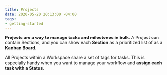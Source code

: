 ```yaml
---
title: Projects
date: 2020-05-20 20:13:00 -04:00
tags:
- getting-started
---
```


**Projects are a way to manage tasks and milestones in bulk**. A Project can contain Sections, and you can show each **Section** as a prioritized list of as a **Kanban Board**.

All Projects within a Workspace share a set of tags for tasks. This is especially handy when you want to manage your workflow and **assign each task with a Status**.